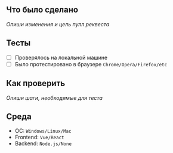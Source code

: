 ## Что было сделано
_Опиши изменения и цель пулл реквеста_

## Тесты
- [ ] Проверялось на локальной машине
- [ ] Было протестировано в браузере `Chrome/Opera/Firefox/etc`

## Как проверить
_Опиши шаги, необходимые для теста_

## Среда
- ОС: `Windows/Linux/Mac`
- Frontend: `Vue/React`
- Backend: `Node.js/None`
